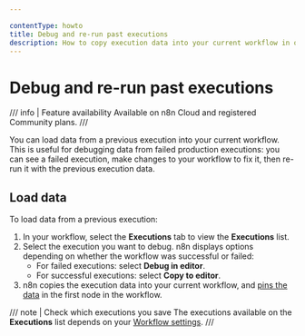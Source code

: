 ```yaml
---

contentType: howto
title: Debug and re-run past executions
description: How to copy execution data into your current workflow in order to debug previous executions.
---
```


# Debug and re-run past executions

/// info | Feature availability
Available on n8n Cloud and registered Community plans.
///

You can load data from a previous execution into your current workflow. This is useful for debugging data from failed production executions: you can see a failed execution, make changes to your workflow to fix it, then re-run it with the previous execution data.

## Load data

To load data from a previous execution:

1. In your workflow, select the **Executions** tab to view the **Executions** list.
1. Select the execution you want to debug. n8n displays options depending on whether the workflow was successful or failed:
	* For failed executions: select **Debug in editor**.
	* For successful executions: select **Copy to editor**.
1. n8n copies the execution data into your current workflow, and [pins the data](/data/data-pinning.md) in the first node in the workflow.

/// note | Check which executions you save
The executions available on the **Executions** list depends on your [Workflow settings](/workflows/settings.md).
///

